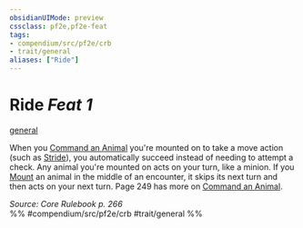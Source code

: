 ```yaml
---
obsidianUIMode: preview
cssclass: pf2e,pf2e-feat
tags:
- compendium/src/pf2e/crb
- trait/general
aliases: ["Ride"]
---
```

# Ride  *Feat 1*  
[general](/rules/traits/general.md)  


When you [Command an Animal](/rules/actions/command-an-animal.md) you're mounted on to take a move action (such as [Stride](/rules/actions/stride.md)), you automatically succeed instead of needing to attempt a check. Any animal you're mounted on acts on your turn, like a minion. If you [Mount](/rules/actions/mount.md) an animal in the middle of an encounter, it skips its next turn and then acts on your next turn. Page 249 has more on [Command an Animal](/rules/actions/command-an-animal.md).

*Source: Core Rulebook p. 266*  
%% #compendium/src/pf2e/crb #trait/general %%